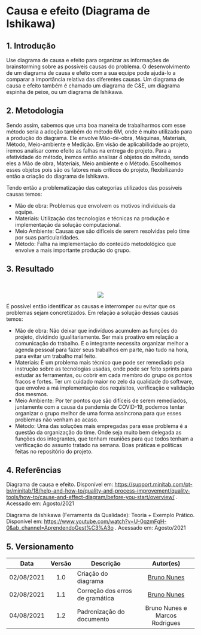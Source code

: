 # Causa e efeito (Diagrama de Ishikawa)


## 1. Introdução
Use diagrama de causa e efeito para organizar as informações de brainstorming sobre as possíveis causas do problema. O desenvolvimento de um diagrama de causa e efeito com a sua equipe pode ajudá-lo a comparar a importância relativa das diferentes causas. Um diagrama de causa e efeito também é chamado um diagrama de C&E, um diagrama espinha de peixe, ou um diagrama de Ishikawa.

## 2. Metodologia
Sendo assim, sabemos que uma boa maneira de trabalharmos com esse método seria a adoção também do método 6M, onde é muito utilizado para a produção do diagrama. Ele envolve Mão-de-obra, Máquinas, Materiais, Método, Meio-ambiente e Medição. Em visão de aplicabilidade ao projeto, iremos analisar como efeito as falhas na entrega do projeto. Para a efetividade do método, iremos então analisar 4 objetos do método, sendo eles a Mão de obra, Materiais, Meio ambiente e o Método. Escolhemos esses objetos pois são os fatores mais críticos do projeto, flexibilizando então a criação do diagrama de Ishikawa.

Tendo então a problematização das categorias utilizados das possíveis causas temos:

 * Mão de obra: Problemas que envolvem os motivos individuais da equipe.
 * Materiais: Utilização das tecnologias e técnicas na produção e implementação da solução computacional.
 * Meio Ambiente: Causas que são difíceis de serem resolvidas pelo time por suas particularidades.
 * Método: Falha na implementação do conteúdo metodológico que envolve a mais importante produção do grupo.

## 3. Resultado

<br>

<p align="center">
  <img src="../causaEfeito/diagramaCausaEfeito.png" />
</p>

É possível então identificar as causas e interromper ou evitar que os problemas sejam concretizados. Em relação a solução dessas causas temos:

 * Mão de obra: Não deixar que indivíduos acumulem as funções do projeto, dividindo igualitariamente. Ser mais proativo em relação a comunicação do trabalho. E o integrante necessita organizar melhor a agenda pessoal para fazer seus trabalhos em parte, não tudo na hora, para evitar um trabalho mal feito.
 * Materiais: É um problema mais técnico que pode ser remediado pela instrução sobre as tecnologias usadas, onde pode ser feito sprints para estudar as ferramentas, ou cobrir em cada membro do grupo os pontos fracos e fortes. Ter um cuidado maior no zelo da qualidade do software, que envolve a má implementação dos requisitos, verificação e validação dos mesmos.
 * Meio Ambiente: Por ter pontos que são difíceis de serem remediados, juntamente com a causa da pandemia de COVID-19, podemos tentar organizar o grupo melhor de uma forma assíncrona para que esses problemas não venham ao acaso.
 * Método: Uma das soluções mais empregadas para esse problema é a questão da organização do time. Onde seja muito bem delegada as funções dos integrantes, que tenham reuniões para que todos tenham a verificação do assunto tratado na semana. Boas práticas e politicas feitas no repositório do projeto.

## 4. Referências 

Diagrama de causa e efeito. Disponível em: <a href="https://support.minitab.com/pt-br/minitab/18/help-and-how-to/quality-and-process-improvement/quality-tools/how-to/cause-and-effect-diagram/before-you-start/overview/">https://support.minitab.com/pt-br/minitab/18/help-and-how-to/quality-and-process-improvement/quality-tools/how-to/cause-and-effect-diagram/before-you-start/overview/ </a>. Acessado em: Agosto/2021

Diagrama de Ishikawa (Ferramenta da Qualidade): Teoria + Exemplo Prático. Disponível em: <a href="https://www.youtube.com/watch?v=U-0qzmFqH-0&ab_channel=AprendendoGest%C3%A3o"> https://www.youtube.com/watch?v=U-0qzmFqH-0&ab_channel=AprendendoGest%C3%A3o </a>. Acessado em: Agosto/2021

## 5. Versionamento

|Data | Versão | Descrição | Autor(es)|
| :--: | :--: | -- | :--: |
| 02/08/2021 | 1.0 | Criação do diagrama | [Bruno Nunes](https://github.com/brunocmo) |
| 02/08/2021 | 1.1 | Correção dos erros de gramática | [Bruno Nunes](https://github.com/brunocmo) |
| 04/08/2021 | 1.2    | Padronização do documento       | Bruno Nunes e Marcos Rodrigues    |